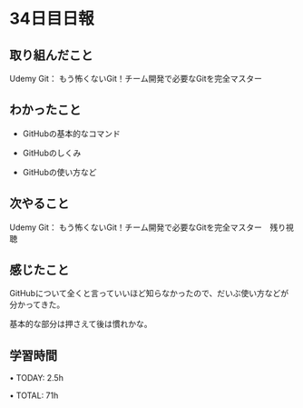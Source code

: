 # 34日目日報

## 取り組んだこと
Udemy Git： もう怖くないGit！チーム開発で必要なGitを完全マスター

## わかったこと
- GitHubの基本的なコマンド

- GitHubのしくみ

- GitHubの使い方など

## 次やること
Udemy Git： もう怖くないGit！チーム開発で必要なGitを完全マスター　残り視聴

## 感じたこと
GitHubについて全くと言っていいほど知らなかったので、だいぶ使い方などが分かってきた。

基本的な部分は押さえて後は慣れかな。

## 学習時間
• TODAY: 2.5h

• TOTAL: 71h
